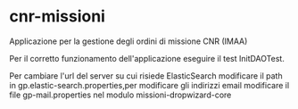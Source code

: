 # cnr-missioni
Applicazione per la gestione degli ordini di missione CNR (IMAA)

Per il corretto funzionamento dell'applicazione eseguire il test InitDAOTest.

Per cambiare l'url del server su cui risiede ElasticSearch modificare il path in gp.elastic-search.properties,per modificare gli indirizzi email modificare il file gp-mail.properties nel modulo missioni-dropwizard-core
